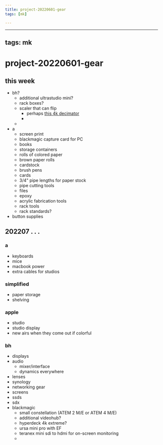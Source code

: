 ```yaml
---
title: project-20220601-gear
tags: [mk]

---
```


---
tags: mk
---

# project-20220601-gear


## this week

- bh?
    - additional ultrastudio mini?
    - rack boxes?
    - scaler that can flip
        - perhaps [this 4k decimator](https://www.sharbor.com/12g-cross-4k-hdmi-sdi-cross-converter-w-scaling-and-frame-rate-conversion.html?gclid=CjwKCAjwkMeUBhBuEiwA4hpqEFhNdB5tMu6AfBU-Ba8rAr-9LwQW_xgAAYY63IVAhFW_uKq15xrnchoCoPQQAvD_BwE)
        - 
    - 
- a
    - screen print
    - blackmagic capture card for PC
    - books
    - storage containers
    - rolls of colored paper
    - brown paper rolls
    - cardstock
    - brush pens
    - cards
    - 3/4" pipe lengths for paper stock
    - pipe cutting tools
    - files
    - epoxy
    - acrylic fabrication tools
    - rack tools
    - rack standards?
- button supplies
    



## 202207 . . .

### a

- keyboards
- mice
- macbook power
- extra cables for studios

### simplified
- paper storage
- shelving


### apple
- studio
- studio display
- new airs when they come out if colorful

### bh
- displays
- audio
    - mixer/interface
    - dynamics everywhere
- lenses
- synology
- networking gear
- screens
- ssds
- sdx
- blackmagic
    - small constellation (ATEM 2 M/E or ATEM 4 M/E)
    - additional videohub?
    - hyperdeck 4k extreme?
    - ursa mini pro with EF
    - teranex mini sdi to hdmi for on-screen monitoring
    - 